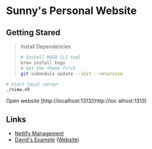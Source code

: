 # Sunny's Personal Website

## Getting Stared

> Install Dependencies
>
> ```sh
> # Install HUGO CLI tool
> brew install hugo
> # Get the theme first
> git submodule update --init --recursive
> ```

```sh
# Start local server
./view.sh
```

Open website [http://localhost:1313](http://loc alhost:1313)

## Links

* [Netlify Management](https://app.netlify.com/sites/modest-lamarr-5ea025/overview)
* [David's Example](https://github.com/daviddwlee84/personal-website) ([Website](https://dwlee-personal-website.netlify.com/))
